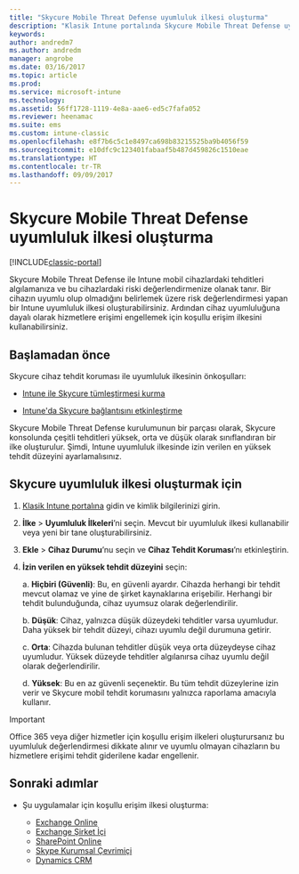```yaml
---
title: "Skycure Mobile Threat Defense uyumluluk ilkesi oluşturma"
description: "Klasik Intune portalında Skycure Mobile Threat Defense uyumluluk ilkesi oluşturun."
keywords: 
author: andredm7
ms.author: andredm
manager: angrobe
ms.date: 03/16/2017
ms.topic: article
ms.prod: 
ms.service: microsoft-intune
ms.technology: 
ms.assetid: 56ff1728-1119-4e8a-aae6-ed5c7fafa052
ms.reviewer: heenamac
ms.suite: ems
ms.custom: intune-classic
ms.openlocfilehash: e8f7b6c5c1e8497ca698b83215525ba9b4056f59
ms.sourcegitcommit: e10dfc9c123401fabaaf5b487d459826c1510eae
ms.translationtype: HT
ms.contentlocale: tr-TR
ms.lasthandoff: 09/09/2017
---
```

# <a name="create-skycure-mobile-threat-defense-compliance-policy"></a>Skycure Mobile Threat Defense uyumluluk ilkesi oluşturma

[!INCLUDE[classic-portal](../includes/classic-portal.md)]

Skycure Mobile Threat Defense ile Intune mobil cihazlardaki tehditleri algılamanıza ve bu cihazlardaki riski değerlendirmenize olanak tanır. Bir cihazın uyumlu olup olmadığını belirlemek üzere risk değerlendirmesi yapan bir Intune uyumluluk ilkesi oluşturabilirsiniz. Ardından cihaz uyumluluğuna dayalı olarak hizmetlere erişimi engellemek için koşullu erişim ilkesini kullanabilirsiniz.

## <a name="before-you-begin"></a>Başlamadan önce

Skycure cihaz tehdit koruması ile uyumluluk ilkesinin önkoşulları:

-   [Intune ile Skycure tümleştirmesi kurma](/intune-classic/deploy-use/setup-the-skycure-integration-with-Intune)

-   [Intune'da Skycure bağlantısını etkinleştirme](/intune-classic/deploy-use/enable-skycure-mobile-threat-defense-in-intune)

Skycure Mobile Threat Defense kurulumunun bir parçası olarak, Skycure konsolunda çeşitli tehditleri yüksek, orta ve düşük olarak sınıflandıran bir ilke oluşturulur. Şimdi, Intune uyumluluk ilkesinde izin verilen en yüksek tehdit düzeyini ayarlamalısınız.

## <a name="to-create-skycure-compliance-policy"></a>Skycure uyumluluk ilkesi oluşturmak için

1.  [Klasik Intune portalına](https://manage.microsoft.com/) gidin ve kimlik bilgilerinizi girin.

2.  **İlke** &gt; **Uyumluluk İlkeleri**’ni seçin. Mevcut bir uyumluluk ilkesi kullanabilir veya yeni bir tane oluşturabilirsiniz.

3.  **Ekle** &gt; **Cihaz Durumu**’nu seçin ve **Cihaz Tehdit Koruması**’nı etkinleştirin.

4.  **İzin verilen en yüksek tehdit düzeyini** seçin:

    a.  **Hiçbiri (Güvenli)**: Bu, en güvenli ayardır. Cihazda herhangi bir tehdit mevcut olamaz ve yine de şirket kaynaklarına erişebilir. Herhangi bir tehdit bulunduğunda, cihaz uyumsuz olarak değerlendirilir.

    b.  **Düşük**: Cihaz, yalnızca düşük düzeydeki tehditler varsa uyumludur. Daha yüksek bir tehdit düzeyi, cihazı uyumlu değil durumuna getirir.

    c.  **Orta**: Cihazda bulunan tehditler düşük veya orta düzeydeyse cihaz uyumludur. Yüksek düzeyde tehditler algılanırsa cihaz uyumlu değil olarak değerlendirilir.

    d.  **Yüksek**: Bu en az güvenli seçenektir. Bu tüm tehdit düzeylerine izin verir ve Skycure mobil tehdit korumasını yalnızca raporlama amacıyla kullanır.

> [!IMPORTANT]
> Office 365 veya diğer hizmetler için koşullu erişim ilkeleri oluşturursanız bu uyumluluk değerlendirmesi dikkate alınır ve uyumlu olmayan cihazların bu hizmetlere erişimi tehdit giderilene kadar engellenir.

## <a name="span-idmonitor-device-threats-classanchorspan-idnext-steps-classanchorspan-idtoc477360344-classanchorspanspanspannext-steps"></a><span id="monitor-device-threats" class="anchor"><span id="next-steps" class="anchor"><span id="_Toc477360344" class="anchor"></span></span></span>Sonraki adımlar

-   Şu uygulamalar için koşullu erişim ilkesi oluşturma:

    -   [Exchange Online](/intune-classic/deploy-use/restrict-access-to-exchange-online-with-microsoft-intune)
    -   [Exchange Şirket İçi](/intune-classic/deploy-use/restrict-access-to-exchange-onpremises-with-microsoft-intune)
    -   [SharePoint Online](/intune-classic/deploy-use/restrict-access-to-sharepoint-online-with-microsoft-intune)
    -   [Skype Kurumsal Çevrimiçi](/intune-classic/deploy-use/restrict-access-to-skype-for-business-online-with-microsoft-intune)
    -   [Dynamics CRM](/intune-classic/deploy-use/restrict-access-to-dynamics-crm-online-with-microsoft-intune)
